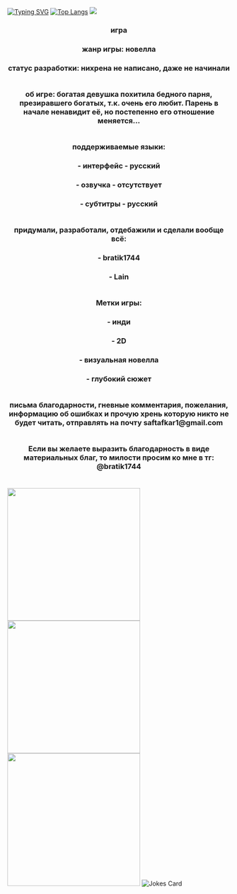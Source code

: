[![Typing SVG](https://readme-typing-svg.herokuapp.com?color=%2336BCF7&lines=the_yandex_app_2_pygame_project)](https://github.com/bratik1744/the_yandex_app_2_pygame_project)
[![Top Langs](https://github-readme-stats.vercel.app/api/top-langs/?username=bratik1744&layout=compact)](https://github.com/anuraghazra/github-readme-stats)
![](https://komarev.com/ghpvc/?username=bratik1744)

<h3 align="center">игра</h3>
<h3 align="center">жанр игры: новелла</h3>
<h3 align="center">статус разработки: нихрена не написано, даже не начинали</h3>
<h1 align="center"></h1>

<h3 align="center">об игре: богатая девушка похитила бедного парня, презиравшего богатых,
т.к. очень его любит. Парень в начале ненавидит её, но постепенно 
его отношение меняется...</h3>
<h1 align="center"></h1>

<h3 align="center">поддерживаемые языки: </h3>
<h3 align="center">- интерфейс - русский </h3>
<h3 align="center">- озвучка - отсутствует</h3>
<h3 align="center">- субтитры - русский</h3>
<h1 align="center"></h1>

<h3 align="center">придумали, разработали, отдебажили и сделали вообще всё: </h3>
<h3 align="center">- bratik1744</h3>
<h3 align="center">- Lain</h3>
<h1 align="center"></h1>

<h3 align="center">Метки игры:</h3>
<h3 align="center">- инди</h3>
<h3 align="center">- 2D</h3>
<h3 align="center">- визуальная новелла</h3>
<h3 align="center">- глубокий сюжет</h3>
<h1 align="center"></h1>

<h3 align="center">письма благодарности, гневные комментария, пожелания, информацию об 
ошибках и прочую хрень которую никто не будет читать, отправлять на почту 
saftafkar1@gmail.com</h3>
<h1 align="center"></h1>

<h3 align="center">Если вы желаете выразить благодарность в виде материальных благ, то
милости просим ко мне в тг: @bratik1744</h3>
<h1 align="center"></h1>
<img height="300" width="300" src="https://antareskbr.ru/wp-content/uploads/2021/09/maxresdefault.jpg" />
<img height="300" width="300" src="https://infoselection.ru/media/k2/items/cache/d197c421d422f5cbf569ea13f09ef700_XL.jpg" />
<img height="300" width="300" src="https://static.tildacdn.com/tild6362-6362-4031-a163-386439643763/26327oIBGrea0f72ee8e.png" />
<img src="https://readme-jokes.v








ercel.app/api" alt="Jokes Card" />